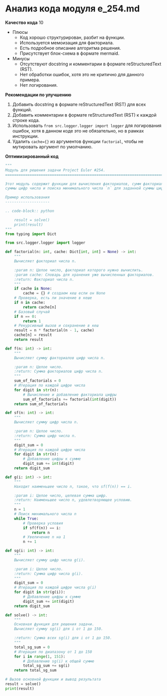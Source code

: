 # Анализ кода модуля e_254.md

**Качество кода**
10
- Плюсы
    - Код хорошо структурирован, разбит на функции.
    - Используется мемоизация для факториала.
    - Есть подробное описание алгоритма решения.
    - Присутствует блок-схема в формате mermaid.
- Минусы
    - Отсутствуют docstring и комментарии в формате reStructuredText (RST).
    - Нет обработки ошибок, хотя это не критично для данного примера.
    - Нет логирования.

**Рекомендации по улучшению**

1.  Добавить docstring в формате reStructuredText (RST) для всех функций.
2.  Добавить комментарии в формате reStructuredText (RST) к каждой строке кода.
3.  Использовать `from src.logger.logger import logger` для логирования ошибок, хотя в данном коде это не обязательно, но в рамках инструкции.
4.  Удалить `cache={}` из аргументов функции `factorial`, чтобы не мутировать аргумент по умолчанию.

**Оптимизированный код**

```python
"""
Модуль для решения задачи Project Euler #254.
=========================================================================================

Этот модуль содержит функции для вычисления факториалов, сумм факториалов цифр числа,
суммы цифр числа и поиска минимального числа `n` для заданной суммы цифр `sf(n) = i`.

Пример использования
--------------------

.. code-block:: python

    result = solve()
    print(result)
"""
from typing import Dict

from src.logger.logger import logger

def factorial(n: int, cache: Dict[int, int] = None) -> int:
    """
    Вычисляет факториал числа n.

    :param n: Целое число, факториал которого нужно вычислить.
    :param cache: Словарь для хранения уже вычисленных факториалов.
    :return: Факториал числа n.
    """
    if cache is None:
        cache = {} # создаем кеш если он None
    # Проверка, есть ли значение в кеше
    if n in cache:
        return cache[n]
    # Базовый случай
    if n == 0:
        return 1
    # Рекурсивный вызов и сохранение в кеш
    result = n * factorial(n - 1, cache)
    cache[n] = result
    return result

def f(n: int) -> int:
    """
    Вычисляет сумму факториалов цифр числа n.

    :param n: Целое число.
    :return: Сумма факториалов цифр числа n.
    """
    sum_of_factorials = 0
    # Итерация по каждой цифре числа
    for digit in str(n):
        # Вычисление и добавление факториала цифры
        sum_of_factorials += factorial(int(digit))
    return sum_of_factorials

def sf(n: int) -> int:
    """
    Вычисляет сумму цифр числа n.

    :param n: Целое число.
    :return: Сумма цифр числа n.
    """
    digit_sum = 0
    # Итерация по каждой цифре числа
    for digit in str(n):
        # Добавление цифры к сумме
        digit_sum += int(digit)
    return digit_sum

def g(i: int) -> int:
    """
    Находит наименьшее число n, такое, что sf(f(n)) == i.

    :param i: Целое число, целевая сумма цифр.
    :return: Наименьшее число n, удовлетворяющее условию.
    """
    n = 1
    # Поиск минимального числа n
    while True:
        # Проверка условия
        if sf(f(n)) == i:
            return n
        # Увеличение n на 1
        n += 1

def sg(i: int) -> int:
    """
    Вычисляет сумму цифр числа g(i).

    :param i: Целое число.
    :return: Сумма цифр числа g(i).
    """
    digit_sum = 0
    # Итерация по каждой цифре числа g(i)
    for digit in str(g(i)):
        # Добавление цифры к сумме
        digit_sum += int(digit)
    return digit_sum

def solve() -> int:
    """
    Основная функция для решения задачи.
    Вычисляет сумму sg(i) для i от 1 до 150.

    :return: Сумма всех sg(i) для i от 1 до 150.
    """
    total_sg_sum = 0
    # Итерация по диапазону от 1 до 150
    for i in range(1, 151):
        # Добавление sg(i) к общей сумме
        total_sg_sum += sg(i)
    return total_sg_sum

# Вызов основной функции и вывод результата
result = solve()
print(result)
```